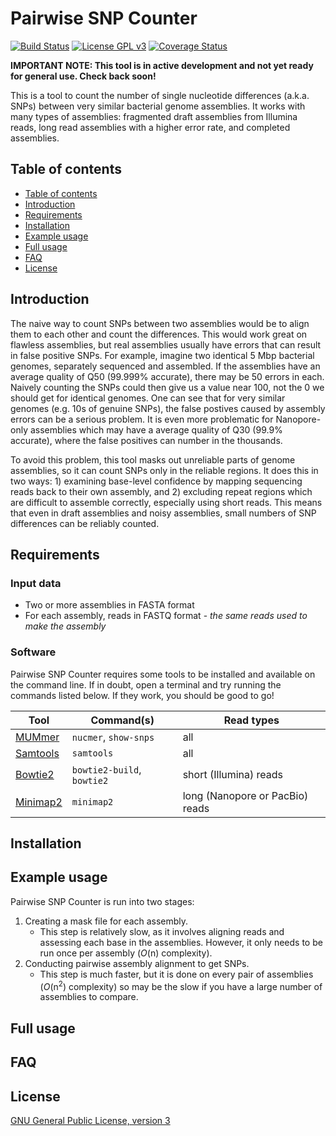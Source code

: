 # Pairwise SNP Counter
[![Build Status](https://travis-ci.org/rrwick/Pairwise-SNP-counter.svg?branch=master)](https://travis-ci.org/rrwick/Pairwise-SNP-counter) [![License GPL v3](https://img.shields.io/badge/license-GPL%20v3-blue.svg)](https://www.gnu.org/licenses/gpl-3.0.en.html) [![Coverage Status](https://coveralls.io/repos/github/rrwick/Pairwise-SNP-counter/badge.svg?branch=master)](https://coveralls.io/github/rrwick/Pairwise-SNP-counter?branch=master)

__IMPORTANT NOTE: This tool is in active development and not yet ready for general use. Check back soon!__

This is a tool to count the number of single nucleotide differences (a.k.a. SNPs) between very similar bacterial genome assemblies. It works with many types of assemblies: fragmented draft assemblies from Illumina reads, long read assemblies with a higher error rate, and completed assemblies.



## Table of contents

* [Table of contents](#table-of-contents)
* [Introduction](#introduction)
* [Requirements](#requirements)
* [Installation](#installation)
* [Example usage](#example-usage)
* [Full usage](#full-usage)
* [FAQ](#faq)
* [License](#license)



## Introduction

The naive way to count SNPs between two assemblies would be to align them to each other and count the differences. This would work great on flawless assemblies, but real assemblies usually have errors that can result in false positive SNPs. For example, imagine two identical 5 Mbp bacterial genomes, separately sequenced and assembled. If the assemblies have an average quality of Q50 (99.999% accurate), there may be 50 errors in each. Naively counting the SNPs could then give us a value near 100, not the 0 we should get for identical genomes. One can see that for very similar genomes (e.g. 10s of genuine SNPs), the false postives caused by assembly errors can be a serious problem. It is even more problematic for Nanopore-only assemblies which may have a average quality of Q30 (99.9% accurate), where the false positives can number in the thousands.

To avoid this problem, this tool masks out unreliable parts of genome assemblies, so it can count SNPs only in the reliable regions. It does this in two ways: 1) examining base-level confidence by mapping sequencing reads back to their own assembly, and 2) excluding repeat regions which are difficult to assemble correctly, especially using short reads. This means that even in draft assemblies and noisy assemblies, small numbers of SNP differences can be reliably counted.



## Requirements

### Input data

* Two or more assemblies in FASTA format
* For each assembly, reads in FASTQ format - _the same reads used to make the assembly_

### Software

Pairwise SNP Counter requires some tools to be installed and available on the command line. If in doubt, open a terminal and try running the commands listed below. If they work, you should be good to go!

| Tool | Command(s) | Read types |
| ---- | -----------| ---------- |
| [MUMmer](http://mummer.sourceforge.net/) | `nucmer`, `show-snps` | all |
| [Samtools](http://www.htslib.org/) | `samtools` | all |
| [Bowtie2](http://bowtie-bio.sourceforge.net/bowtie2/index.shtml) | `bowtie2-build`, `bowtie2` | short (Illumina) reads |
| [Minimap2](https://github.com/lh3/minimap2) | `minimap2` | long (Nanopore or PacBio) reads |



## Installation



## Example usage

Pairwise SNP Counter is run into two stages:
1) Creating a mask file for each assembly.
    * This step is relatively slow, as it involves aligning reads and assessing each base in the assemblies. However, it only needs to be run once per assembly (_O_(n) complexity).
2) Conducting pairwise assembly alignment to get SNPs.
    * This step is much faster, but it is done on every pair of assemblies (_O_(n<sup>2</sup>) complexity) so may be the slow if you have a large number of assemblies to compare.



## Full usage



## FAQ



## License

[GNU General Public License, version 3](https://www.gnu.org/licenses/gpl-3.0.html)
